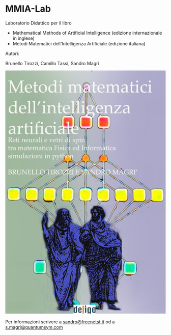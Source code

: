 # MMIA-Lab
Laboratorio Didattico per il libro

* Mathematical Methods of Artificial Intelligence  (edizione internazionale in inglese)
* Metodi Matematici dell'Intelligenza Artificiale  (edizione italiana)

Autori:

Brunello Tirozzi, Camillo Tassi, Sandro Magrì


![Metodi Matematici dell'Intelligenza Artificiale](cover02.jpeg)


Per informazioni scrivere a sandro@freenetst.it od a s.magri@quantumsym.com




